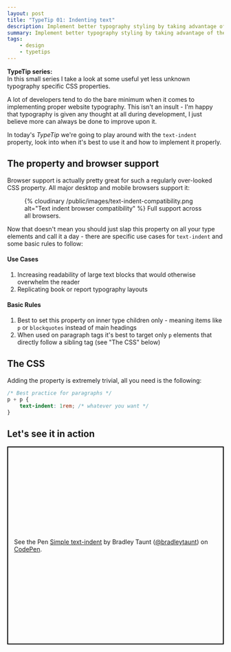 ```yaml
---
layout: post
title: "TypeTip 01: Indenting text"
description: Implement better typography styling by taking advantage of text-indent
summary: Implement better typography styling by taking advantage of the extremely useful CSS text-indent property.
tags: 
    - design
    - typetips
---
```


<div class="message">
<strong>TypeTip series:</strong><br>
In this small series I take a look at some useful yet less unknown typography specific CSS properties.
</div>

A lot of developers tend to do the bare minimum when it comes to implementing proper website typography. This isn't an insult - I'm happy that typography is given any thought at all during development, I just believe more can always be done to improve upon it.

In today's *TypeTip* we're going to play around with the `text-indent` property, look into when it's best to use it and how to implement it properly.

## The property and browser support

Browser support is actually pretty great for such a regularly over-looked CSS property. All major desktop and mobile browsers support it:

<figure>
    {% cloudinary /public/images/text-indent-compatibility.png alt="Text indent browser compatibility" %}
    <span class="marginnote">Full support across all browsers.</span>
</figure>

Now that doesn't mean you should just slap this property on all your type elements and call it a day - there are specific use cases for `text-indent` and some basic rules to follow:

#### Use Cases

1. Increasing readability of large text blocks that would otherwise overwhelm the reader
2. Replicating book or report typography layouts


#### Basic Rules

1. Best to set this property on inner type children only - meaning items like `p` or `blockquotes` instead of main headings
2. When used on paragraph tags it's best to target only `p` elements that directly follow a sibling tag (see "The CSS" below)

## The CSS

Adding the property is extremely trivial, all you need is the following:

```css
/* Best practice for paragraphs */
p + p {
    text-indent: 1rem; /* whatever you want */
}
```

## Let's see it in action

<p class="codepen" data-height="460" data-theme-id="0" data-default-tab="css,result" data-user="bradleytaunt" data-slug-hash="OGXLEd" data-preview="true" style="height: 460px; box-sizing: border-box; display: flex; align-items: center; justify-content: center; border: 2px solid black; margin: 1em 0; padding: 1em;" data-pen-title="Simple text-indent">
  <span>See the Pen <a href="https://codepen.io/bradleytaunt/pen/OGXLEd/">
  Simple text-indent</a> by Bradley Taunt (<a href="https://codepen.io/bradleytaunt">@bradleytaunt</a>)
  on <a href="https://codepen.io">CodePen</a>.</span>
</p>
<script async src="https://static.codepen.io/assets/embed/ei.js"></script>

